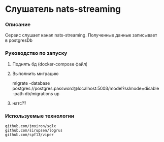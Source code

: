 # Слушатель nats-streaming
### Описание
Сервис слушает канал nats-streaming. Полученные данные записывает в postgresDb

### Руководство по запуску
1. Поднять бд (docker-compose файл)
2. Выполнить миграцию


    migrate -database postgres://postgres:password@localhost:5003/model?sslmode=disable -path db/migrations up
3. натс??

### Используемые технологии
    github.com/jmoiron/sqlx
    github.com/sirupsen/logrus
    github.com/spf13/viper
